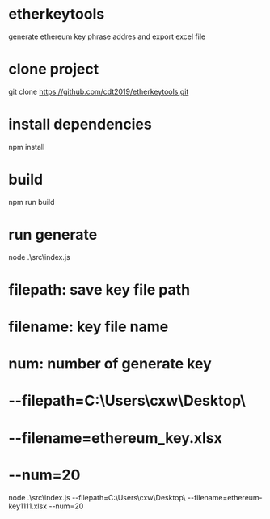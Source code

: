 # etherkeytools
generate ethereum key phrase addres and export excel file

# clone project
git clone https://github.com/cdt2019/etherkeytools.git

# install dependencies
npm install

# build 
npm run build

# run generate
node .\src\index.js

# filepath: save key file path
# filename: key file name
# num: number of generate key

# --filepath=C:\Users\cxw\Desktop\
# --filename=ethereum_key.xlsx
# --num=20

node .\src\index.js --filepath=C:\Users\cxw\Desktop\ --filename=ethereum-key1111.xlsx --num=20


